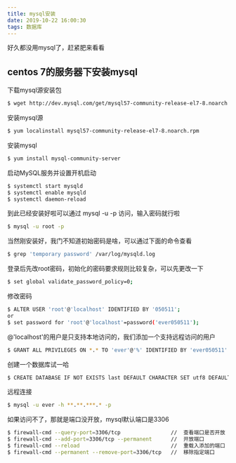 ```yaml
---
title: mysql安装
date: 2019-10-22 16:00:30
tags: 数据库
---
```

好久都没用mysql了，赶紧肥来看看
<!--more-->

## centos 7的服务器下安装mysql
下载mysql源安装包
``` bash
$ wget http://dev.mysql.com/get/mysql57-community-release-el7-8.noarch.rpm
```
安装mysql源
``` bash
$ yum localinstall mysql57-community-release-el7-8.noarch.rpm 
```
安装mysql
``` bash
$ yum install mysql-community-server
```
启动MySQL服务并设置开机启动
``` bash
$ systemctl start mysqld
$ systemctl enable mysqld
$ systemctl daemon-reload
```
到此已经安装好啦可以通过 mysql -u -p 访问，输入密码就行啦
``` bash
$ mysql -u root -p
```
当然刚安装好，我门不知道初始密码是啥，可以通过下面的命令查看
``` bash
$ grep 'temporary password' /var/log/mysqld.log
```
登录后先改root密码，初始化的密码要求规则比较复杂，可以先更改一下
``` bash
$ set global validate_password_policy=0;
```
修改密码
``` bash
$ ALTER USER 'root'@'localhost' IDENTIFIED BY '050511';
or
$ set password for 'root'@'localhost'=password('ever050511'); 
```
@'localhost'的用户是只支持本地访问的，我们添加一个支持远程访问的用户
``` bash
$ GRANT ALL PRIVILEGES ON *.* TO 'ever'@'%' IDENTIFIED BY 'ever050511' WITH GRANT OPTION;
```
创建一个数据库试一哈
``` bash
$ CREATE DATABASE IF NOT EXISTS last DEFAULT CHARACTER SET utf8 DEFAULT COLLATE utf8_general_ci;
```
远程连接
``` bash
$ mysql -u ever -h **.**.***.* -p
```
如果访问不了，那就是端口没开放，mysql默认端口是3306
``` bash
$ firewall-cmd --query-port=3306/tcp                //  查看端口是否开放
$ firewall-cmd --add-port=3306/tcp --permanent      //  开放端口
$ firewall-cmd --reload                             //  重载入添加的端口
$ firewall-cmd --permanent --remove-port=3306/tcp   //  移除指定端口
```

